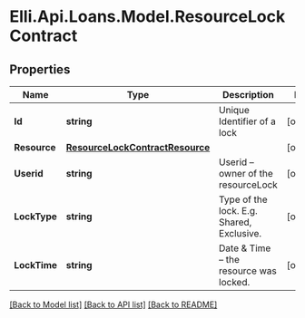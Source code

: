# Elli.Api.Loans.Model.ResourceLockContract
## Properties

Name | Type | Description | Notes
------------ | ------------- | ------------- | -------------
**Id** | **string** | Unique Identifier of a lock | [optional] 
**Resource** | [**ResourceLockContractResource**](ResourceLockContractResource.md) |  | [optional] 
**Userid** | **string** | Userid – owner of the resourceLock | [optional] 
**LockType** | **string** | Type of the lock. E.g. Shared, Exclusive. | [optional] 
**LockTime** | **string** | Date &amp; Time – the resource was locked. | [optional] 

[[Back to Model list]](../README.md#documentation-for-models) [[Back to API list]](../README.md#documentation-for-api-endpoints) [[Back to README]](../README.md)

